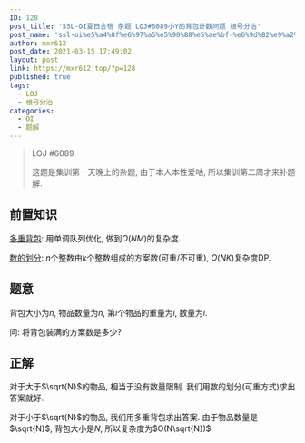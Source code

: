```yaml
---
ID: 128
post_title: 'SSL-OI夏日合宿 杂题 LOJ#6089小Y的背包计数问题 根号分治'
post_name: 'ssl-oi%e5%a4%8f%e6%97%a5%e5%90%88%e5%ae%bf-%e6%9d%82%e9%a2%98-loj6089%e5%b0%8fy%e7%9a%84%e8%83%8c%e5%8c%85%e8%ae%a1%e6%95%b0%e9%97%ae%e9%a2%98-%e6%a0%b9%e5%8f%b7%e5%88%86%e6%b2%bb'
author: mxr612
post_date: 2021-03-15 17:49:02
layout: post
link: https://mxr612.top/?p=128
published: true
tags:
  - LOJ
  - 根号分治
categories:
  - OI
  - 题解
---
```

<blockquote>
  LOJ #6089
  
  这题是集训第一天晚上的杂题, 由于本人本性爱咕, 所以集训第二周才来补题解.
</blockquote>

<h2>前置知识</h2>

<a class="wp-editor-md-post-content-link" href="https://www.luogu.com.cn/problem/P1776">多重背包</a>: 用单调队列优化, 做到$O(NM)$的复杂度.

<a class="wp-editor-md-post-content-link" href="https://www.luogu.com.cn/problem/P1025">数的划分</a>: $n$个整数由$k$个整数组成的方案数(可重/不可重), $O(NK)$复杂度DP.

<h2>题意</h2>

背包大小为$n$, 物品数量为$n$, 第$i$个物品的重量为$i$, 数量为$i$.

问: 将背包装满的方案数是多少?

<h2>正解</h2>

对于大于$\sqrt{N}$的物品, 相当于没有数量限制. 我们用数的划分(可重方式)求出答案就好.

对于小于$\sqrt{N}$的物品, 我们用多重背包求出答案. 由于物品数量是$\sqrt{N}$, 背包大小是$N$, 所以复杂度为$O(N\sqrt{N})$.